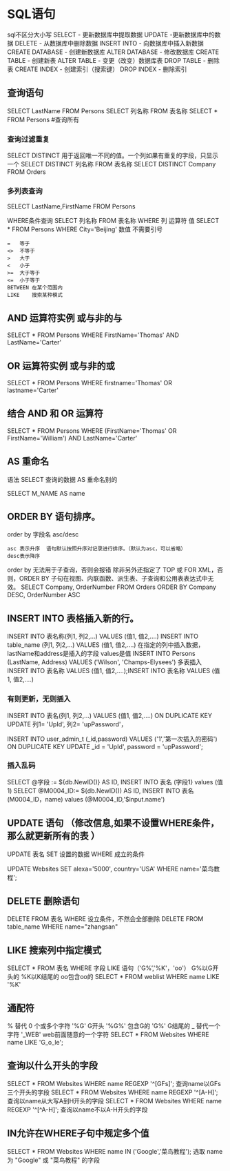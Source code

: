 # SQL语句

sql不区分大小写
SELECT - 更新数据库中提取数据
UPDATE -更新数据库中的数据
DELETE - 从数据库中删除数据
INSERT INTO - 向数据库中插入新数据
CREATE DATABASE - 创建新数据库
ALTER DATABASE - 修改数据库
CREATE TABLE - 创建新表
ALTER TABLE - 变更（改变）数据库表
DROP TABLE - 删除表
CREATE INDEX - 创建索引（搜索键）
DROP INDEX - 删除索引



## 查询语句

SELECT LastName FROM Persons
SELECT 列名称 FROM 表名称
SELECT * FROM Persons   #查询所有

### 查询过滤重复

SELECT DISTINCT 用于返回唯一不同的值。一个列如果有重复的字段，只显示一个
SELECT DISTINCT 列名称 FROM 表名称
SELECT DISTINCT Company FROM Orders 

### 多列表查询

SELECT LastName,FirstName FROM Persons

WHERE条件查询
SELECT 列名称 FROM 表名称 WHERE 列 运算符 值
SELECT * FROM Persons WHERE City='Beijing'
数值 不需要引号 

```
=	等于
<>	不等于
>	大于
<	小于
>=	大于等于
<=	小于等于
BETWEEN	在某个范围内
LIKE	搜索某种模式
```



## AND 运算符实例 或与非的与

SELECT * FROM Persons WHERE FirstName='Thomas' AND LastName='Carter'

## OR 运算符实例 或与非的或

SELECT * FROM Persons WHERE firstname='Thomas' OR lastname='Carter'

## 结合 AND 和 OR 运算符

SELECT * FROM Persons WHERE (FirstName='Thomas' OR FirstName='William')
AND LastName='Carter'

## AS 重命名

语法 SELECT 查询的数据 AS  重命名别的

SELECT M_NAME  AS  name

## ORDER BY 语句排序。

 order by 字段名 asc/desc  

    asc 表示升序  语句默认按照升序对记录进行排序。（默认为asc，可以省略）
    desc表示降序
order by 无法用于子查询，否则会报错
除非另外还指定了 TOP 或 FOR XML，否则，ORDER BY 子句在视图、内联函数、派生表、子查询和公用表表达式中无效。
SELECT Company, OrderNumber FROM Orders ORDER BY Company DESC, OrderNumber ASC

## INSERT INTO 表格插入新的行。

INSERT INTO 表名称(列1, 列2,...) VALUES (值1, 值2,....)
INSERT INTO table_name (列1, 列2,...) VALUES (值1, 值2,....)
在指定的列中插入数据，lastName和address是插入的字段 values是值
INSERT INTO Persons (LastName, Address) VALUES ('Wilson', 'Champs-Elysees')
多表插入
INSERT INTO 表名称 VALUES (值1, 值2,....);INSERT INTO 表名称 VALUES (值1, 值2,....)

### 有则更新，无则插入

INSERT INTO 表名(列1, 列2,...) 
VALUES (值1, 值2,....)
ON DUPLICATE KEY UPDATE 
列1= 'UpId',
列2= 'upPassword'，

INSERT INTO user_admin_t (_id,password) 
VALUES ('1','第一次插入的密码') 
ON DUPLICATE KEY UPDATE 
_id = 'UpId',
password = 'upPassword';

### 插入乱码

SELECT @字段 := ${db.NewID()} AS ID,
INSERT INTO 表名 (字段1} values (值1)
SELECT @M0004_ID:= ${db.NewID()) AS ID,
INSERT INTO 表名 (M0004_ID，name) values (@M0004_ID,'$input.name')

## UPDATE 语句 （修改信息,如果不设置WHERE条件，那么就更新所有的表 ）

UPDATE 表名
SET 设置的数据
WHERE 成立的条件

UPDATE Websites 
SET alexa='5000', country='USA' 
WHERE name='菜鸟教程';

## DELETE 删除语句

DELETE FROM 表名
WHERE 设立条件，不然会全部删除
DELETE FROM table_name
WHERE name="zhangsan"

## LIKE 搜索列中指定模式

SELECT * FROM 表名
WHERE 字段 LIKE 语句（‘G%’,'%K'，'oo'）
G%以G开头的   %K以K结尾的 oo包含oo的
SELECT * FROM weblist
WHERE name LIKE '%K'

## 通配符 

% 替代 0 个或多个字符 '%G' G开头 '%G%'  包含G的  'G%' G结尾的
_   替代一个字符 '_WEB'      web前面随意的一个字符
SELECT * FROM Websites
WHERE name LIKE 'G_o_le';

## 查询以什么开头的字段

SELECT * FROM Websites
WHERE name REGEXP '^[GFs]';   查询name以GFs三个开头的字段
SELECT * FROM Websites
WHERE name REGEXP '^[A-H]'; 查询以name从大写A到H开头的字段
SELECT * FROM Websites
WHERE name REGEXP '^[^A-H]';  查询以name不以A-H开头的字段

## IN允许在WHERE子句中规定多个值

SELECT * FROM Websites
WHERE name IN ('Google','菜鸟教程');  选取 name 为 "Google" 或 "菜鸟教程" 的字段

